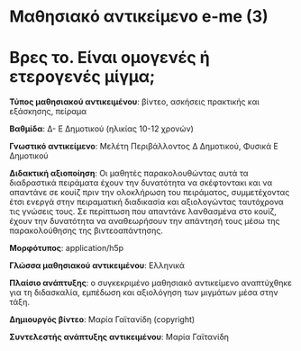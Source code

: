 # Μαθησιακό αντικείμενο e-me (3)

# Βρες το. Είναι ομογενές ή ετερογενές μίγμα;

**Τύπος μαθησιακού αντικειμένου**: βίντεο, ασκήσεις πρακτικής και εξάσκησης, πείραμα

**Βαθμίδα**: Δ- Ε Δημοτικού (ηλικίας 10-12 χρονών) 

**Γνωστικό αντικείμενο**: Μελέτη Περιβάλλοντος Δ Δημοτικού, Φυσικά Ε Δημοτικού

**Διδακτική αξιοποίηση**: Οι μαθητές παρακολουθώντας αυτά τα διαδραστικά πειράματα έχουν την δυνατότητα να σκέφτοντακι και να απαντάνε σε κουίζ πριν την ολοκλήρωση του πειράματος, συμμετέχοντας έτσι ενεργά στην πειραματική διαδικασία και αξιολογώντας ταυτόχρονα τις γνώσεις τους. Σε περίπτωση που απαντάνε λανθασμένα στο κουίζ, έχουν την δυνατότητα να αναθεωρήσουν την απάντησή τους μέσω της παρακολούθησης της βιντεοαπάντησης.

**Μορφότυπος**: application/h5p

**Γλώσσα μαθησιακού αντικειμένου**: Ελληνικά

**Πλαίσιο ανάπτυξης**: ο συγκεκριμένο μαθησιακό αντικείμενο αναπτύχθηκε για τη διδασκαλία, εμπέδωση και αξιολόγηση των μιγμάτων μέσα στην τάξη.

**Δημιουργός βίντεο**: Μαρία Γαϊτανίδη (copyright)

**Συντελεστής ανάπτυξης αντικειμένου**: Μαρία Γαϊτανίδη
